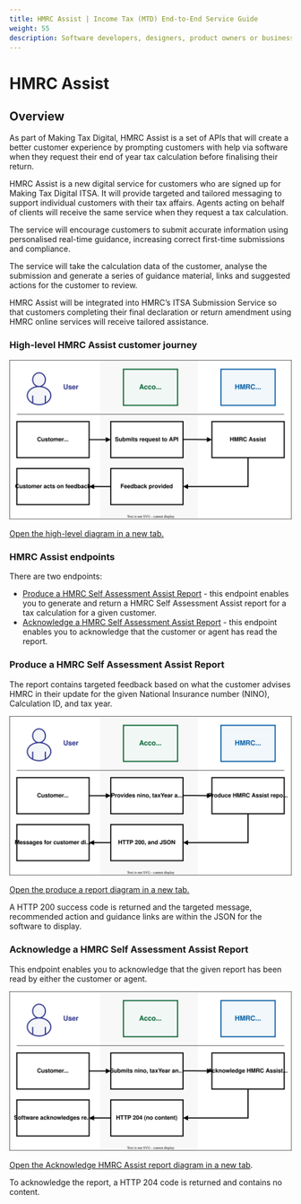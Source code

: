 ```yaml
---
title: HMRC Assist | Income Tax (MTD) End-to-End Service Guide
weight: 55
description: Software developers, designers, product owners or business analysts. Integrate your software with the Income Tax API for Making Tax Digital.
---
```


# HMRC Assist
<!--- Section owner: Transactional Risking --->

## Overview

As part of Making Tax Digital, HMRC Assist is a set of APIs that will create a better customer experience by prompting customers with help via software when they request their end of year tax calculation before finalising their return.

HMRC Assist is a new digital service for customers who are signed up for Making Tax Digital ITSA. It will provide targeted and tailored messaging to support individual customers with their tax affairs. Agents acting on behalf of clients will receive the same service when they request a tax calculation.

The service will encourage customers to submit accurate information using personalised real-time guidance, increasing correct first-time submissions and compliance.

The service will take the calculation data of the customer, analyse the submission and generate a series of guidance material, links and suggested actions for the customer to review. 

HMRC Assist will be integrated into HMRC’s ITSA Submission Service so that customers completing their final declaration or return amendment using HMRC online services will receive tailored assistance.

### High-level HMRC Assist customer journey

<a href="figures/customer-journey-transactional-risking-high-level.svg" target="blank"><img src="figures/customer-journey-transactional-risking-high-level.svg" alt="High level diagram" style="width:720px;" /></a>

<a href="figures/customer-journey-transactional-risking-high-level.svg" target="blank">Open the high-level diagram in a new tab.</a>

### HMRC Assist endpoints

There are two endpoints:

* [Produce a HMRC Self Assessment Assist Report](https://developer.service.hmrc.gov.uk/api-documentation/docs/api/service/self-assessment-assist/1.0/oas/page#tag/Generate-Report/paths/~1individuals~1self-assessment~1assist~1reports~1%7Bnino%7D~1%7BtaxYear%7D~1%7BcalculationId%7D/post) - this endpoint enables you to generate and return a HMRC Self Assessment Assist report for a tax calculation for a given customer.
* [Acknowledge a HMRC Self Assessment Assist Report](https://developer.service.hmrc.gov.uk/api-documentation/docs/api/service/self-assessment-assist/1.0/oas/page#tag/Acknowledge-Report/paths/~1individuals~1self-assessment~1assist~1reports~1acknowledge~1%7Bnino%7D~1%7BreportId%7D~1%7BcorrelationId%7D/post) - this endpoint enables you to acknowledge that the customer or agent has read the report.

### Produce a HMRC Self Assessment Assist Report

The report contains targeted feedback based on what the customer advises HMRC in their update for the given National Insurance number (NINO), Calculation ID, and tax year.


<a href="figures/customer-journey-transactional-risking-produce-report.svg" target="blank"><img src="figures/customer-journey-transactional-risking-produce-report.svg" alt="Produce report" style="width:720px;" /></a>

<a href="figures/customer-journey-transactional-risking-produce-report.svg" target="blank">Open the produce a report diagram in a new tab.</a>

A HTTP 200 success code is returned and the targeted message, recommended action and guidance links are within the JSON for the software to display.

### Acknowledge a HMRC Self Assessment Assist Report

This endpoint enables you to acknowledge that the given report has been read by either the customer or agent.

<a href="figures/customer-journey-transactional-risking-acknowledge.svg" target="blank"><img src="figures/customer-journey-transactional-risking-acknowledge.svg" alt="Acknowledge a HMRC Assist Report" style="width:720px;" /></a>

<a href="figures/customer-journey-transactional-risking-acknowledge.svg" target="blank">Open the Acknowledge HMRC Assist report diagram in a new tab</a>.

To acknowledge the report, a HTTP 204 code is returned and contains no content.
